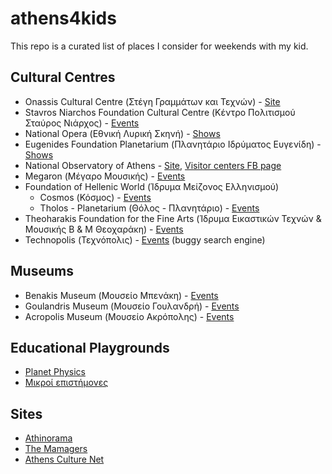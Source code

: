 # athens4kids

This repo is a curated list of places I consider for weekends with my kid.

## Cultural Centres

- Onassis Cultural Centre (Στέγη Γραμμάτων και Τεχνών) - [Site](http://www.sgt.gr/)
- Stavros Niarchos Foundation Cultural Centre (Κέντρο Πολιτισμού Σταύρος Νιάρχος) - [Events](https://www.snfcc.org/visitors-center/events/?lang=el)
- National Opera (Εθνική Λυρική Σκηνή) - [Shows](www.nationalopera.gr)
- Eugenides Foundation Planetarium (Πλανητάριο Ιδρύματος Ευγενίδη) - [Shows](http://www.eugenfound.edu.gr/frontoffice/portal.asp?cpage=NODE&cnode=306)
- National Observatory of Athens - [Site](http://www.noa.gr/), [Visitor centers FB page](https://www.facebook.com/visitorcenters)
- Megaron (Μέγαρο Μουσικής) - [Events](http://www.megaron.gr/default.asp?pid=15&la=1)
- Foundation of Hellenic World (Ίδρυμα Μείζονος Ελληνισμού)
    - Cosmos (Κόσμος) - [Events](http://www.fhw.gr/cosmos/)
    - Tholos - Planetarium (Θόλος - Πλανητάριο) - [Events](http://www.tholos254.gr/gr/index.html)
- Theoharakis Foundation for the Fine Arts (Ίδρυμα Εικαστικών Τεχνών & Μουσικής Β & Μ Θεοχαράκη) - [Events](http://thf.gr/el/ekdiloseis/)
- Technopolis (Τεχνόπολις) - [Events](http://www.technopolis-athens.com/web/guest/events?p_p_id=bs_events&p_p_action=1&p_p_state=normal&p_p_mode=view&p_p_col_id=column-2&p_p_col_count=1&_bs_events_struts_action=%2Fext%2Fevents%2Flist&_bs_events_topicid=7202&_bs_events_sel_month=&_bs_events_sel_year=) (buggy search engine)

## Museums

- Benakis Museum (Μουσείο Μπενάκη) - [Events](https://www.benaki.gr/index.php?option=com_events&view=search&Itemid=176&lang=el)
- Goulandris Museum (Μουσείο Γουλανδρή) - [Events](http://www.gnhm.gr/events-page/)
- Acropolis Museum (Μουσείο Ακρόπολης) - [Events](http://www.theacropolismuseum.gr/el/content/oikogeneiaka-programmata)

## Educational Playgrounds

- [Planet Physics](https://www.planetphysics.gr/)
- [Μικροί επιστήμονες](https://www.mikriepistimones.gr/)

## Sites

- [Athinorama](http://www.athinorama.gr/child/)
- [The Mamagers](http://www.themamagers.gr/)
- [Athens Culture Net](http://athensculturenet.com/el/search-events?field_events_field_event_date_value%5Bdate%5D=&field_category=98&field_location_taxonomize_terms_parents_all=All&search_api_views_fulltext=)
